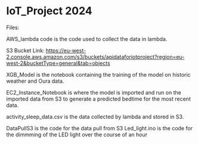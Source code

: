 # IoT_Project 2024

Files:

AWS_lambda code is the code used to collect the data in lambda.

S3 Bucket Link: https://eu-west-2.console.aws.amazon.com/s3/buckets/apidataforiotproject?region=eu-west-2&bucketType=general&tab=objects

XGB_Model is the notebook containing the training of the model on historic weather and Oura data.

EC2_Instance_Notebook is where the model is imported and run on the imported data from S3 to generate a predicted bedtime for the most recent data.

activity_sleep_data.csv is the data collected by lambda and stored in S3.

DataPullS3 is the code for the data pull from S3
Led_light.ino is the code for the dimmming of the LED light over the course of an hour
